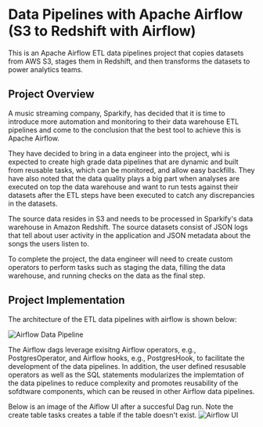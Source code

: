 # Data Pipelines with Apache Airflow (S3 to Redshift with Airflow)

This is an Apache Airflow ETL data pipelines project that copies datasets from AWS S3, stages them in Redshift, and then transforms the datasets to power analytics teams.

## Project Overview
A music streaming company, Sparkify, has decided that it is time to introduce more automation and monitoring to their data warehouse ETL pipelines and come to the conclusion that the best tool to achieve this is Apache Airflow.

They have decided to bring in a data engineer into the project, whi is expected to create high grade data pipelines that are dynamic and built from reusable tasks, which can be monitored, and allow easy backfills. They have also noted that the data quality plays a big part when analyses are executed on top the data warehouse and want to run tests against their datasets after the ETL steps have been executed to catch any discrepancies in the datasets.

The source data resides in S3 and needs to be processed in Sparkify's data warehouse in Amazon Redshift. The source datasets consist of JSON logs that tell about user activity in the application and JSON metadata about the songs the users listen to.

To complete the project, the data engineer will need to create custom operators to perform tasks such as staging the data, filling the data warehouse, and running checks on the data as the final step.

## Project Implementation
The architecture of the ETL data pipelines with airflow is shown below:

![Airflow Data Pipeline](https://user-images.githubusercontent.com/24963911/220166114-a55b0668-859d-4d55-925f-180ad0df1958.png)

The Airflow dags leverage exisitng Airflow operators, e.g., PostgresOperator, and Airflow hooks, e.g., PostgresHook, to facilitate the development of the data pipelines. In addition, the user defined resusable operators as well as the SQL statements modularizes the implemtation of the data pipelines to reduce complexity and promotes reusability of the sofdtware components, which can be reused in other Airflow data pipelines.

Below is an image of the Aiflow UI after a succesful Dag run. Note the create table tasks creates a table if the table doesn't exist.
![Airflow UI](https://user-images.githubusercontent.com/24963911/220166569-a5b01978-5a4f-4732-8b1b-1f9d07e9fb9a.png)

